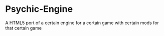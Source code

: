 # Psychic-Engine
A HTML5 port of a certain engine for a certain game with certain mods for that certain game
